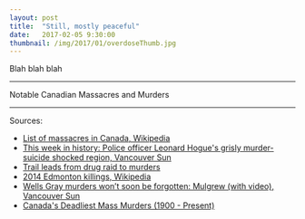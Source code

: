 ```yaml
---
layout: post
title:  "Still, mostly peaceful"
date:   2017-02-05 9:30:00
thumbnail: /img/2017/01/overdoseThumb.jpg
---
```


Blah blah blah

* * *

<div id="infoBox">
</div>

<div class="chartTitle">Notable Canadian Massacres and Murders</div>

<div id="map" class="svg-container"></div>

* * *

Sources:

- [List of massacres in Canada, Wikipedia](https://en.wikipedia.org/wiki/List_of_massacres_in_Canada)
- [This week in history: Police officer Leonard Hogue's grisly murder-suicide shocked region, Vancouver Sun](http://www.vancouversun.com/news/This+week+history+Police+officer+Leonard+Hogue+grisly+murder+suicide+shocked+region/9753959/story.html)
- [Trail leads from drug raid to murders](http://www.primetimecrime.com/Recent/Murder/Sun%20Trail%20leads.htm)
- [2014 Edmonton killings, Wikipedia](https://en.wikipedia.org/wiki/2014_Edmonton_killings)
- [Wells Gray murders won’t soon be forgotten: Mulgrew (with video), Vancouver Sun](http://www.vancouversun.com/news/Wells+Gray+murders+soon+forgotten+Mulgrew+with+video/7262564/story.html)
- [Canada's Deadliest Mass Murders (1900 - Present)](https://www.nighttimepodcast.com/blogmaster/canadas-worst-mass-murders)


<style>{% include 2017/02/massacres.css %}</style>

<script src="https://d3js.org/d3.v4.min.js"></script>
<script src="https://d3js.org/topojson.v2.min.js"></script>
<script src="https://d3js.org/queue.v1.min.js"></script>
<script src="https://d3js.org/d3-scale-chromatic.v1.min.js"></script>
<script src="https://d3js.org/d3-ease.v1.min.js"></script>
<script>{% include 2017/02/massacres.js %}</script>